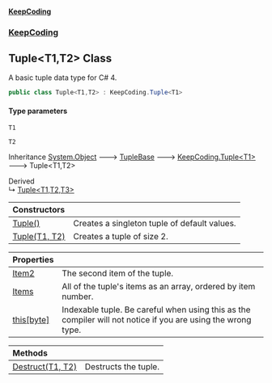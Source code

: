 #### [KeepCoding](index.md 'index')
### [KeepCoding](KeepCoding.md 'KeepCoding')
## Tuple&lt;T1,T2&gt; Class
A basic tuple data type for C# 4.   
```csharp
public class Tuple<T1,T2> : KeepCoding.Tuple<T1>
```
#### Type parameters
<a name='KeepCoding.Tuple.T1.T2..T1'></a>
`T1`  
  
<a name='KeepCoding.Tuple.T1.T2..T2'></a>
`T2`  
  

Inheritance [System.Object](https://docs.microsoft.com/en-us/dotnet/api/System.Object 'System.Object') &#129106; [TupleBase](TupleBase.md 'KeepCoding.Internal.TupleBase') &#129106; [KeepCoding.Tuple&lt;](Tuple.T..md 'KeepCoding.Tuple&lt;T&gt;')[T1](Tuple.T1.T2..md#KeepCoding.Tuple.T1.T2..T1 'KeepCoding.Tuple&lt;T1,T2&gt;.T1')[&gt;](Tuple.T..md 'KeepCoding.Tuple&lt;T&gt;') &#129106; Tuple&lt;T1,T2&gt;  

Derived  
&#8627; [Tuple&lt;T1,T2,T3&gt;](Tuple.T1.T2.T3..md 'KeepCoding.Tuple&lt;T1,T2,T3&gt;')  

| Constructors | |
| :--- | :--- |
| [Tuple()](Tuple.T1.T2..Tuple().md 'KeepCoding.Tuple&lt;T1,T2&gt;.Tuple()') | Creates a singleton tuple of default values.<br/> |
| [Tuple(T1, T2)](Tuple.T1.T2...ctor.E7xW8ZpoLwfb0hszhKAyaw.md 'KeepCoding.Tuple&lt;T1,T2&gt;.Tuple(T1, T2)') | Creates a tuple of size 2.<br/> |

| Properties | |
| :--- | :--- |
| [Item2](Tuple.T1.T2..Item2.md 'KeepCoding.Tuple&lt;T1,T2&gt;.Item2') | The second item of the tuple.<br/> |
| [Items](Tuple.T1.T2..Items.md 'KeepCoding.Tuple&lt;T1,T2&gt;.Items') | All of the tuple's items as an array, ordered by item number.<br/> |
| [this[byte]](Tuple.T1.T2..Item.W7Pkzsy.8wxWZqBmDAYlWg.md 'KeepCoding.Tuple&lt;T1,T2&gt;.this[byte]') | Indexable tuple. Be careful when using this as the compiler will not notice if you are using the wrong type.<br/> |

| Methods | |
| :--- | :--- |
| [Destruct(T1, T2)](Tuple.T1.T2..Destruct.ebEbC6FCVwjL5jafy1Wyuw.md 'KeepCoding.Tuple&lt;T1,T2&gt;.Destruct(T1, T2)') | Destructs the tuple.<br/> |
